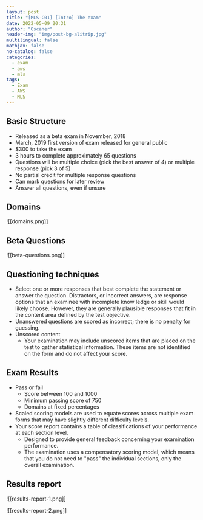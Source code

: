 ```yaml
---
layout: post
title: "[MLS-C01] [Intro] The exam"
date: 2022-05-09 20:31
author: "Oscaner"
header-img: "img/post-bg-alitrip.jpg"
multilingual: false
mathjax: false
no-catalog: false
categories:
  - exam
  - aws
  - mls
tags:
  - Exam
  - AWS
  - MLS
---
```


## Basic Structure

- Released as a beta exam in November, 2018
- March, 2019 first version of exam released for general public
- $300 to take the exam
- 3 hours to complete approximately 65 questions
- Questions will be multiple choice (pick the best answer of 4) or multiple response (pick 3 of 5)
- No partial credit for multiple response questions
- Can mark questions for later review
- Answer all questions, even if unsure

## Domains

![[domains.png]]

## Beta Questions

![[beta-questions.png]]

## Questioning techniques

- Select one or more responses that best complete the statement or answer the question. Distractors, or incorrect answers, are response options that an examinee with incomplete know ledge or skill would likely choose. However, they are generally plausible responses that fit in the content area defined by the test objective.
- Unanswered questions are scored as incorrect; there is no penalty for guessing.
- Unscored content
    - Your examination may include unscored items that are placed on the test to gather statistical information. These items are not identified on the form and do not affect your score.

## Exam Results

- Pass or fail
    - Score between 100 and 1000
    - Minimum passing score of 750
    - Domains at fixed percentages
- Scaled scoring models are used to equate scores across multiple exam forms that may have slightly different difficulty levels.
- Your score report contains a table of classifications of your performance at each section level.
    - Designed to provide general feedback concerning your examination performance.
    - The examination uses a compensatory scoring model, which means that you do not need to "pass" the individual sections, only the overall examination.

## Results report

![[results-report-1.png]]

![[results-report-2.png]]

